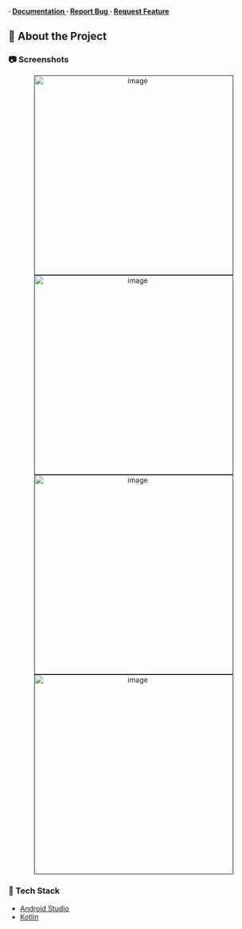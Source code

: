 

<h4> <span> · </span> <a href="https://github.com/MAlkisla/LetGo-Design/blob/master/README.md"> Documentation </a> <span> · </span> <a href="https://github.com/MAlkisla/LetGo-Design/issues"> Report Bug </a> <span> · </span> <a href="https://github.com/MAlkisla/LetGo-Design/issues"> Request Feature </a> </h4>

## :star2: About the Project

### :camera: Screenshots
<div align="center"> 
  <a href=""><img src="https://github.com/MAlkisla/LetGo-Design/assets/70147993/7ca58919-968a-49e5-9f90-23a4f9c0c4cc" alt='image' width='400'/></a>
  <a href=""><img src="https://github.com/MAlkisla/LetGo-Design/assets/70147993/9e33f067-3aee-44f4-afe6-5f021b12b450" alt='image' width='400'/></a>
</div>

<div align="center"> 
  <a href=""><img src="https://github.com/MAlkisla/LetGo-Design/assets/70147993/6a3c7e29-337a-4dc1-a35d-f3a35be575f6" alt='image' width='400'/></a>
  <a href=""><img src="https://github.com/MAlkisla/LetGo-Design/assets/70147993/b739af0a-af09-458a-8105-e6a9121bb703" alt='image' width='400'/></a>
</div>

### :space_invader: Tech Stack
<ul>
<li><a href="https://developer.android.com/">Android Studio</a></li>
<li><a href="https://kotlinlang.org/">Kotlin</a></li>
</ul>
